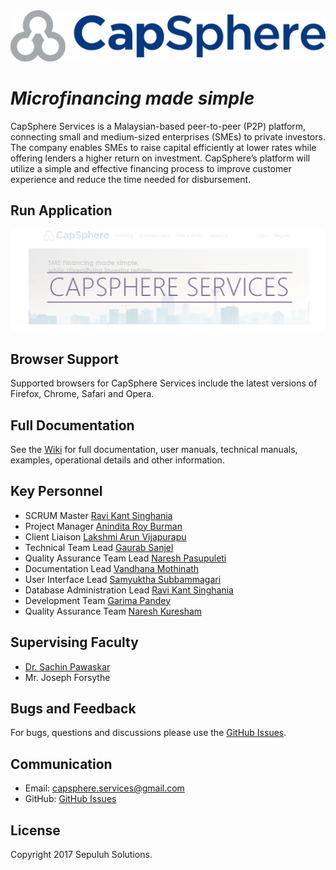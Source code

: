 <img src='https://github.com/SachinPawaskarUNO/mav-capS/blob/MyWorkInProgress/public/images/documentation/logo.png'>

# *Microfinancing made simple*
CapSphere Services is a Malaysian-based peer-to-peer (P2P) platform, connecting small and medium-sized enterprises
(SMEs) to private investors. The company enables SMEs to raise capital efficiently at lower rates while offering lenders a higher return on investment. CapSphere’s platform will utilize a simple and effective financing process to improve customer experience and reduce the 
time needed for disbursement. 

## Run Application
<a href='http://capsphere.herokuapp.com/'><img src='https://github.com/SachinPawaskarUNO/mav-capS/blob/MyWorkInProgress/public/images/documentation/capsphere%20homepage%20link.png'></a>

## Browser Support
Supported browsers for CapSphere Services include the latest versions of Firefox, Chrome, Safari and Opera.

## Full Documentation
See the [Wiki](https://github.com/SachinPawaskarUNO/mav-capS/wiki) for full documentation, user manuals, technical manuals, examples, operational details and other information.

## Key Personnel
- SCRUM Master [Ravi Kant Singhania](https://github.com/rsinghania0922)
- Project Manager [Anindita Roy Burman](https://github.com/aburman)
- Client Liaison [Lakshmi Arun Vijapurapu](https://github.com/arunvijapurapu1990)
- Technical Team Lead [Gaurab Sanjel](https://github.com/gksanjel)
- Quality Assurance Team Lead [Naresh Pasupuleti](https://github.com/npasupuleti8866)
- Documentation Lead [Vandhana Mothinath](https://github.com/vmothinath)
- User Interface Lead [Samyuktha Subbammagari](https://github.com/samyuktha2708)
- Database Administration Lead [Ravi Kant Singhania](https://github.com/rsinghania0922)
- Development Team [Garima Pandey](https://github.com/GarimaPandey)
- Quality Assurance Team [Naresh Kuresham](https://github.com/nareshkuresham)

## Supervising Faculty
- [Dr. Sachin Pawaskar](https://github.com/SachinPawaskarUNO)
- Mr. Joseph Forsythe

## Bugs and Feedback
For bugs, questions and discussions please use the [GitHub Issues](https://github.com/SachinPawaskarUNO/mav-capS/issues).

## Communication
- Email: capsphere.services@gmail.com
- GitHub: [GitHub Issues](https://github.com/SachinPawaskarUNO/mav-capS/issues)


## License
Copyright 2017 Sepuluh Solutions.

